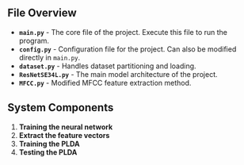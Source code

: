 ## **File Overview**

- **`main.py`** - The core file of the project. Execute this file to run the program.  
- **`config.py`** - Configuration file for the project. Can also be modified directly in `main.py`.  
- **`dataset.py`** - Handles dataset partitioning and loading.  
- **`ResNetSE34L.py`** - The main model architecture of the project.  
- **`MFCC.py`** - Modified MFCC feature extraction method.  

## **System Components**  
1. **Training the neural network**  
2. **​Extract the feature vectors**  
3. **Training the PLDA**  
4. **Testing the PLDA**  
